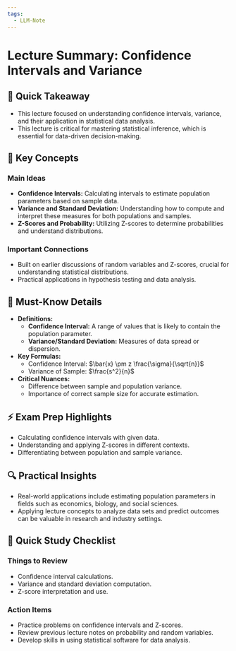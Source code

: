 ```yaml
---
tags:
  - LLM-Note
---
```



# Lecture Summary: Confidence Intervals and Variance

## 🚀 Quick Takeaway
- This lecture focused on understanding confidence intervals, variance, and their application in statistical data analysis.
- This lecture is critical for mastering statistical inference, which is essential for data-driven decision-making.

## 📌 Key Concepts
### Main Ideas
- **Confidence Intervals:** Calculating intervals to estimate population parameters based on sample data.
- **Variance and Standard Deviation:** Understanding how to compute and interpret these measures for both populations and samples.
- **Z-Scores and Probability:** Utilizing Z-scores to determine probabilities and understand distributions.
  
### Important Connections
- Built on earlier discussions of random variables and Z-scores, crucial for understanding statistical distributions.
- Practical applications in hypothesis testing and data analysis.

## 🧠 Must-Know Details
- **Definitions:**
  - **Confidence Interval:** A range of values that is likely to contain the population parameter.
  - **Variance/Standard Deviation:** Measures of data spread or dispersion.
- **Key Formulas:**
  - Confidence Interval:  $\bar{x} \pm z \frac{\sigma}{\sqrt{n}}$ 
  - Variance of Sample: $\frac{s^2}{n}$ 
- **Critical Nuances:**
  - Difference between sample and population variance.
  - Importance of correct sample size for accurate estimation.

## ⚡ Exam Prep Highlights
- Calculating confidence intervals with given data.
- Understanding and applying Z-scores in different contexts.
- Differentiating between population and sample variance.

## 🔍 Practical Insights
- Real-world applications include estimating population parameters in fields such as economics, biology, and social sciences.
- Applying lecture concepts to analyze data sets and predict outcomes can be valuable in research and industry settings.

## 📝 Quick Study Checklist
### Things to Review
- Confidence interval calculations.
- Variance and standard deviation computation.
- Z-score interpretation and use.

### Action Items
- Practice problems on confidence intervals and Z-scores.
- Review previous lecture notes on probability and random variables.
- Develop skills in using statistical software for data analysis.

